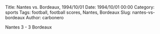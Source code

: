 Title: Nantes vs. Bordeaux, 1994/10/01
Date: 1994/10/01 00:00
Category: sports
Tags: football, football scores, Nantes, Bordeaux
Slug: nantes-vs-bordeaux
Author: carbonero


Nantes 3 - 3 Bordeaux
